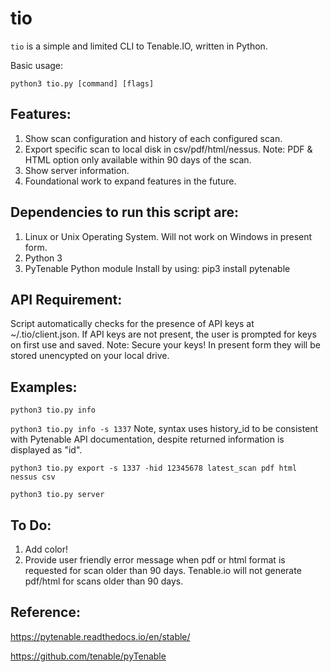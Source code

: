 # tio

````tio```` is a simple and limited CLI to Tenable.IO, written in Python.

Basic usage:

````python3 tio.py [command] [flags]````

## Features:

1) Show scan configuration and history of each configured scan.
2) Export specific scan to local disk in csv/pdf/html/nessus. 
   Note: PDF & HTML option only available within 90 days of the scan.
3) Show server information.
4) Foundational work to expand features in the future.

## Dependencies to run this script are:

1) Linux or Unix Operating System.  Will not work on Windows in present form.
2) Python 3
3) PyTenable Python module
   Install by using:
   pip3 install pytenable


## API Requirement:
Script automatically checks for the presence of API keys at ~/.tio/client.json.
If API keys are not present, the user is prompted for keys on first use and saved.
Note: Secure your keys! In present form they will be stored unencypted on your local drive.


## Examples:
````python3 tio.py info````

````python3 tio.py info -s 1337````
Note, syntax uses history_id to be consistent with Pytenable API documentation, despite returned information is displayed as "id".


````python3 tio.py export -s 1337 -hid 12345678 latest_scan pdf html nessus csv````

````python3 tio.py server````


## To Do:
1) Add color!
2) Provide user friendly error message when pdf or html format is requested for scan older than 90 days.
   Tenable.io will not generate pdf/html for scans older than 90 days.


## Reference:
https://pytenable.readthedocs.io/en/stable/

https://github.com/tenable/pyTenable
